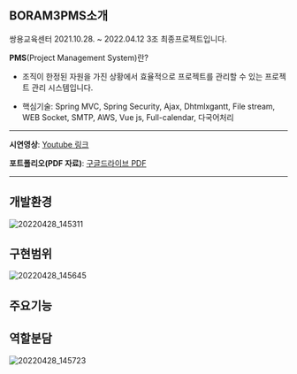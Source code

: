 ## BORAM3PMS소개
쌍용교육센터 2021.10.28. ~ 2022.04.12 3조 최종프로젝트입니다.

**PMS**(Project Management System)란?
- 조직이 한정된 자원을 가진 상황에서 효율적으로 프로젝트를 관리할 수 있는
  프로젝트 관리 시스템입니다. 

- 핵심기술: Spring MVC, Spring Security, Ajax, Dhtmlxgantt, File stream, WEB Socket, SMTP, AWS, Vue js, Full-calendar, 다국어처리

---

**시연영상**: [Youtube 링크](https://youtu.be/lOVG3tafBzU)

**포트폴리오(PDF 자료)**: [구글드라이브 PDF](https://drive.google.com/file/d/1UJiNxFEL6AWVJOX9BEX96XnlH9U5NHgc/view?usp=sharing)

---

## 개발환경
![20220428_145311](https://user-images.githubusercontent.com/84573015/165686094-02954a14-6ec5-4ca7-9a74-829b0923767a.png)


## 구현범위
![20220428_145645](https://user-images.githubusercontent.com/84573015/165686504-b5eaf05e-2ef3-4044-a8df-87649c6b9b60.png)


## 주요기능



## 역할분담
![20220428_145723](https://user-images.githubusercontent.com/84573015/165686556-04663458-3794-4091-8bb8-ca931287a2c2.png)


